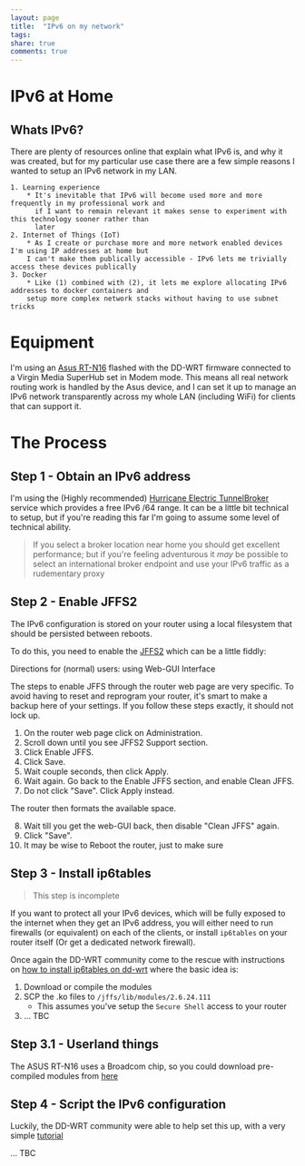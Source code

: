 ```yaml
---
layout: page
title:  "IPv6 on my network"
tags:  
share: true
comments: true
---
```


# IPv6 at Home

## Whats IPv6?

There are plenty of resources online that explain what IPv6 is, and why it was created, but for my particular
use case there are a few simple reasons I wanted to setup an IPv6 network in my LAN.

    1. Learning experience
        * It's inevitable that IPv6 will become used more and more frequently in my professional work and
          if I want to remain relevant it makes sense to experiment with this technology sooner rather than
          later
    2. Internet of Things (IoT)
        * As I create or purchase more and more network enabled devices I'm using IP addresses at home but
        I can't make them publically accessible - IPv6 lets me trivially access these devices publically
    3. Docker
        * Like (1) combined with (2), it lets me explore allocating IPv6 addresses to docker containers and
        setup more complex network stacks without having to use subnet tricks

# Equipment

I'm using an [Asus RT-N16](www.dd-wrt.com/wiki/index.php/Asus_RT-N16) flashed with the DD-WRT firmware connected
to a Virgin Media SuperHub set in Modem mode. This means all real network routing work is handled by the Asus
device, and I can set it up to manage an IPv6 network transparently across my whole LAN (including WiFi) for 
clients that can support it.


# The Process

## Step 1 - Obtain an IPv6 address

I'm using the (Highly recommended) [Hurricane Electric TunnelBroker](https://tunnelbroker.net/) service which
provides a free IPv6 /64 range. It can be a little bit technical to setup, but if you're reading this far I'm
going to assume some level of technical ability.

> If you select a broker location near home you should get excellent performance; but if you're feeling adventurous
> it _may_ be possible to select an international broker endpoint and use your IPv6 traffic as a rudementary proxy

## Step 2 - Enable JFFS2

The IPv6 configuration is stored on your router using a local filesystem that should be persisted between reboots.

To do this, you need to enable the [JFFS2](http://www.dd-wrt.com/wiki/index.php/Journalling_Flash_File_System) 
which can be a little fiddly:

>>>
Directions for (normal) users: using Web-GUI Interface

The steps to enable JFFS through the router web page are very specific. To avoid having to reset and reprogram your router, it's smart to make a backup here of your settings. If you follow these steps exactly, it should not lock up.

1. On the router web page click on Administration.
2. Scroll down until you see JFFS2 Support section.
3. Click Enable JFFS.
4. Click Save.
5. Wait couple seconds, then click Apply.
6. Wait again. Go back to the Enable JFFS section, and enable Clean JFFS.
7. Do not click "Save". Click Apply instead.

The router then formats the available space.

8. Wait till you get the web-GUI back, then disable "Clean JFFS" again.
9. Click "Save".
10. It may be wise to Reboot the router, just to make sure
>>>

## Step 3 - Install ip6tables

> This step is incomplete


If you want to protect all your IPv6 devices, which will be fully exposed to the internet when they get an IPv6 
address, you will either need to run firewalls (or equivalent) on each of the clients, or install `ip6tables` on
your router itself (Or get a dedicated network firewall).

Once again the DD-WRT community come to the rescue with instructions on [how to install ip6tables on dd-wrt](http://www.dd-wrt.com/wiki/index.php/IPV6#ip6tables_for_K26_big_images) where the basic idea is:

1. Download or compile the modules
2. SCP the .ko files to `/jffs/lib/modules/2.6.24.111`
    * This assumes you've setup the `Secure Shell` access to your router
3. ... TBC


## Step 3.1 - Userland things

The ASUS RT-N16 uses a Broadcom chip, so you could download pre-compiled modules from [here](http://downloads.openwrt.org/kamikaze/8.09.2/brcm47xx/packages)  

## Step 4 - Script the IPv6 configuration

Luckily, the DD-WRT community were able to help set this up, with a very simple [tutorial](http://www.dd-wrt.com/wiki/index.php/IPv6#Hurricane_Electric.27s_Tunnelbroker.net)

... TBC
